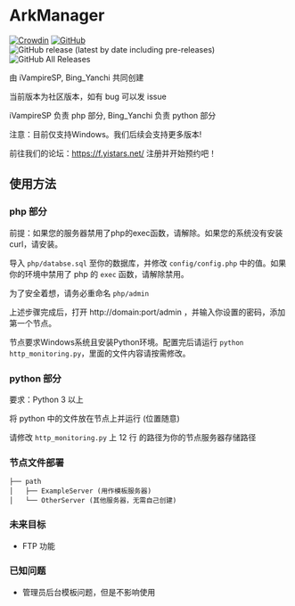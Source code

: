 # ArkManager
[![Crowdin](https://badges.crowdin.net/arkmanager/localized.svg)](https://translate.yistars.net/)
[![GitHub](https://img.shields.io/github/license/yistars/ArkManager)](./LICENSE)
![GitHub release (latest by date including pre-releases)](https://img.shields.io/github/v/release/yistars/ArkManager?include_prereleases)
![GitHub All Releases](https://img.shields.io/github/downloads/yistars/ArkManager/total)

由 iVampireSP, Bing_Yanchi 共同创建

当前版本为社区版本，如有 bug 可以发 issue

iVampireSP 负责 php 部分, Bing_Yanchi 负责 python 部分

注意：目前仅支持Windows。我们后续会支持更多版本!

前往我们的论坛：https://f.yistars.net/ 注册并开始预约吧！

## 使用方法
### php 部分
前提：如果您的服务器禁用了php的exec函数，请解除。如果您的系统没有安装curl，请安装。

导入 `php/databse.sql` 至你的数据库，并修改 `config/config.php` 中的值。如果你的环境中禁用了 php 的 `exec` 函数，请解除禁用。

为了安全着想，请务必重命名 `php/admin`

上述步骤完成后，打开 http://domain:port/admin ，并输入你设置的密码，添加第一个节点。

节点要求Windows系统且安装Python环境。配置完后请运行 `python http_monitoring.py`，里面的文件内容请按需修改。

### python 部分
要求：Python 3 以上

将 python 中的文件放在节点上并运行 (位置随意)

请修改 `http_monitoring.py` 上 12 行 的路径为你的节点服务器存储路径

### 节点文件部署
```
├── path
│   ├── ExampleServer (用作模板服务器)
│   └── OtherServer (其他服务器，无需自己创建)
```

### 未来目标
* FTP 功能

### 已知问题
* 管理员后台模板问题，但是不影响使用
